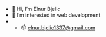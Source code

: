 - 👋 Hi, I’m Elnur Bjelic
- 👀 I’m interested in web development
- - 📫 elnur.bjelic1337@gmail.com
<!---
- 👋 Hi, I’m Elnur Bjelic
- 👀 I’m interested in web development
- 🌱 I’m currently building my portfolio
- 📫 elnur.bjelic1337@gmail.com
Elnur1337/Elnur1337 is a ✨ special ✨ repository because its `README.md` (this file) appears on your GitHub profile.
You can click the Preview link to take a look at your changes.
--->
